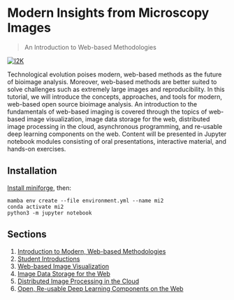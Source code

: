# Modern Insights from Microscopy Images
> An Introduction to Web-based Methodologies


[![I2K](https://www.i2kconference.org/assets/images/banner-image.png)](https://www.i2kconference.org/)

Technological evolution poises modern, web-based methods as the future of bioimage
analysis. Moreover, web-based methods are better suited to solve challenges such as
extremely large images and reproducibility. In this tutorial, we will introduce the concepts,
approaches, and tools for modern, web-based open source bioimage analysis. An introduction
to the fundamentals of web-based imaging is covered through the topics of web-based image
visualization, image data storage for the web, distributed image processing in the cloud,
asynchronous programming, and re-usable deep learning components on the web. Content will
be presented in Jupyter notebook modules consisting of oral presentations, interactive material,
and hands-on exercises. 

## Installation

[Install miniforge](https://github.com/conda-forge/miniforge), then:

```
mamba env create --file environment.yml --name mi2
conda activate mi2
python3 -m jupyter notebook
```

## Sections

1. [Introduction to Modern, Web-based Methodologies](./01_Introduction.ipynb)
2. [Student Introductions](./02_Students.ipynb)
3. [Web-based Image Visualization](./03_Visualization.ipynb)
4. [Image Data Storage for the Web](./04_Data_Storage.ipynb)
5. [Distributed Image Processing in the Cloud](./05_Distributed_Processing.ipynb)
6. [Open, Re-usable Deep Learning Components on the Web](./06_Reusable_Components.ipynb)
